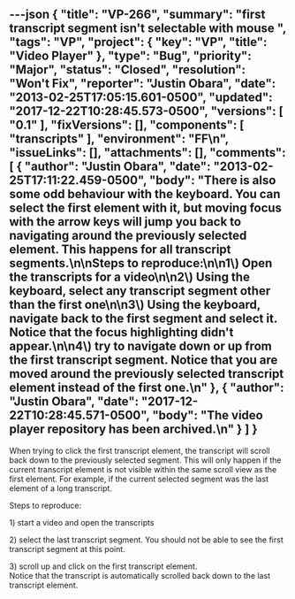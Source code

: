 ---json
{
  "title": "VP-266",
  "summary": "first transcript segment isn't selectable with mouse ",
  "tags": "VP",
  "project": {
    "key": "VP",
    "title": "Video Player"
  },
  "type": "Bug",
  "priority": "Major",
  "status": "Closed",
  "resolution": "Won't Fix",
  "reporter": "Justin Obara",
  "date": "2013-02-25T17:05:15.601-0500",
  "updated": "2017-12-22T10:28:45.573-0500",
  "versions": [
    "0.1"
  ],
  "fixVersions": [],
  "components": [
    "transcripts"
  ],
  "environment": "FF\n",
  "issueLinks": [],
  "attachments": [],
  "comments": [
    {
      "author": "Justin Obara",
      "date": "2013-02-25T17:11:22.459-0500",
      "body": "There is also some odd behaviour with the keyboard. You can select the first element with it, but moving focus with the arrow keys will jump you back to navigating around the previously selected element. This happens for all transcript segments.\n\nSteps to reproduce:\n\n1\\) Open the transcripts for a video\n\n2\\) Using the keyboard, select any transcript segment other than the first one\n\n3\\) Using the keyboard, navigate back to the first segment and select it. Notice that the focus highlighting didn't appear.\n\n4\\) try to navigate down or up from the first transcript segment. Notice that you are moved around the previously selected transcript element instead of the first one.\n"
    },
    {
      "author": "Justin Obara",
      "date": "2017-12-22T10:28:45.571-0500",
      "body": "The video player repository has been archived.\n"
    }
  ]
}
---
When trying to click the first transcript element, the transcript will scroll back down to the previously selected segment. This will only happen if the current transcript element is not visible within the same scroll view as the first element. For example, if the current selected segment was the last element of a long transcript.

Steps to reproduce:

1\) start a video and open the transcripts

2\) select the last transcript segment. You should not be able to see the first transcript segment at this point.

3\) scroll up and click on the first transcript element.\
Notice that the transcript is automatically scrolled back down to the last transcript element.

        